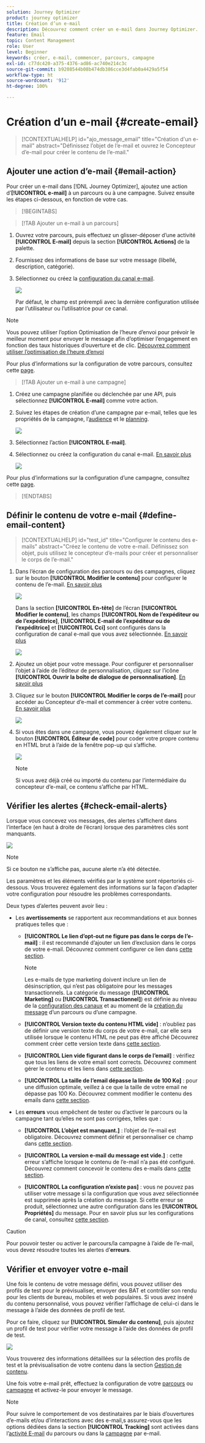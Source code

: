 ```yaml
---
solution: Journey Optimizer
product: journey optimizer
title: Création d’un e-mail
description: Découvrez comment créer un e-mail dans Journey Optimizer.
feature: Email
topic: Content Management
role: User
level: Beginner
keywords: créer, e-mail, commencer, parcours, campagne
exl-id: c77dc420-a375-4376-ad86-ac740e214c3c
source-git-commit: b9208544b08b474db386cce3d4fab0a4429a5f54
workflow-type: ht
source-wordcount: '912'
ht-degree: 100%

---
```


# Création d’un e-mail {#create-email}

>[!CONTEXTUALHELP]
>id="ajo_message_email"
>title="Création d&#39;un e-mail"
>abstract="Définissez l’objet de l’e-mail et ouvrez le Concepteur d’e-mail pour créer le contenu de l’e-mail."

## Ajouter une action d’e-mail {#email-action}

Pour créer un e-mail dans [!DNL Journey Optimizer], ajoutez une action d’**[!UICONTROL e-mail]** à un parcours ou à une campagne. Suivez ensuite les étapes ci-dessous, en fonction de votre cas.

>[!BEGINTABS]

>[!TAB Ajouter un e-mail à un parcours]

1. Ouvrez votre parcours, puis effectuez un glisser-déposer d’une activité **[!UICONTROL E-mail]** depuis la section **[!UICONTROL Actions]** de la palette.

1. Fournissez des informations de base sur votre message (libellé, description, catégorie).

1. Sélectionnez ou créez la [configuration du canal e-mail](email-settings.md).

   ![](assets/email_journey.png)

   Par défaut, le champ est prérempli avec la dernière configuration utilisée par l’utilisateur ou l’utilisatrice pour ce canal.

>[!NOTE]
>
>Vous pouvez utiliser l’option Optimisation de l’heure d’envoi pour prévoir le meilleur moment pour envoyer le message afin d’optimiser l’engagement en fonction des taux historiques d’ouverture et de clic. [Découvrez comment utiliser l’optimisation de l’heure d’envoi](../building-journeys/journeys-message.md#send-time-optimization)

Pour plus d’informations sur la configuration de votre parcours, consultez cette [page](../building-journeys/journey-gs.md).

>[!TAB Ajouter un e-mail à une campagne]

1. Créez une campagne planifiée ou déclenchée par une API, puis sélectionnez **[!UICONTROL E-mail]** comme votre action.

1. Suivez les étapes de création d’une campagne par e-mail, telles que les propriétés de la campagne, l’[audience](../audience/about-audiences.md) et le [planning](../campaigns/create-campaign.md#schedule).

   ![](assets/email_campaign_steps.png)

1. Sélectionnez l’action **[!UICONTROL E-mail]**.

1. Sélectionnez ou créez la configuration du canal e-mail. [En savoir plus](email-settings.md)

   ![](assets/email_campaign.png)

<!--
From the **[!UICONTROL Action]** section, specify if you want to track how your recipients react to your delivery: you can track email opens, and/or clicks on links and buttons in your email.

![](assets/email_campaign_tracking.png)
-->

Pour plus d’informations sur la configuration d’une campagne, consultez cette [page](../campaigns/get-started-with-campaigns.md).

>[!ENDTABS]

## Définir le contenu de votre e-mail {#define-email-content}

<!-- update the quarry component with right ID value-->

>[!CONTEXTUALHELP]
>id="test_id"
>title="Configurer le contenu des e-mails"
>abstract="Créez le contenu de votre e-mail. Définissez son objet, puis utilisez le concepteur d’e-mails pour créer et personnaliser le corps de l’e-mail."

1. Dans l’écran de configuration des parcours ou des campagnes, cliquez sur le bouton **[!UICONTROL Modifier le contenu]** pour configurer le contenu de l’e-mail. [En savoir plus](get-started-email-design.md)

   ![](assets/email_campaign_edit_content.png)

   Dans la section **[!UICONTROL En-tête]** de l’écran **[!UICONTROL Modifier le contenu]**, les champs **[!UICONTROL Nom de l’expéditeur ou de l’expéditrice]**, **[!UICONTROL E-mail de l’expéditeur ou de l’expéditrice]** et **[!UICONTROL Cci]** sont configurés dans la configuration de canal e-mail que vous avez sélectionnée. [En savoir plus](email-settings.md) <!--check if same for journey-->

   ![](assets/email_designer_edit_content_header.png)

1. Ajoutez un objet pour votre message. Pour configurer et personnaliser l’objet à l’aide de l’éditeur de personnalisation, cliquez sur l’icône **[!UICONTROL Ouvrir la boîte de dialogue de personnalisation]**. [En savoir plus](../personalization/personalization-build-expressions.md)

1. Cliquez sur le bouton **[!UICONTROL Modifier le corps de l’e-mail]** pour accéder au Concepteur d’e-mail et commencer à créer votre contenu. [En savoir plus](get-started-email-design.md)

   ![](assets/email_designer_edit_email_body.png)

1. Si vous êtes dans une campagne, vous pouvez également cliquer sur le bouton **[!UICONTROL Éditeur de code]** pour coder votre propre contenu en HTML brut à l’aide de la fenêtre pop-up qui s’affiche.

   ![](assets/email_designer_edit_code_editor.png)

   >[!NOTE]
   >
   >Si vous avez déjà créé ou importé du contenu par l’intermédiaire du concepteur d’e-mail, ce contenu s’affiche par HTML.

## Vérifier les alertes {#check-email-alerts}

Lorsque vous concevez vos messages, des alertes s’affichent dans l’interface (en haut à droite de l’écran) lorsque des paramètres clés sont manquants.

![](assets/email_journey_alerts_details.png)

>[!NOTE]
>
>Si ce bouton ne s’affiche pas, aucune alerte n’a été détectée.

Les paramètres et les éléments vérifiés par le système sont répertoriés ci-dessous. Vous trouverez également des informations sur la façon d’adapter votre configuration pour résoudre les problèmes correspondants.

Deux types d’alertes peuvent avoir lieu :

* Les **avertissements** se rapportent aux recommandations et aux bonnes pratiques telles que :

   * **[!UICONTROL Le lien d’opt-out ne figure pas dans le corps de l’e-mail]** : il est recommandé d’ajouter un lien d’exclusion dans le corps de votre e-mail. Découvrez comment configurer ce lien dans [cette section](../privacy/opt-out.md#opt-out-management).

     >[!NOTE]
     >
     >Les e-mails de type marketing doivent inclure un lien de désinscription, qui n’est pas obligatoire pour les messages transactionnels. La catégorie du message (**[!UICONTROL Marketing]** ou **[!UICONTROL Transactionnel]**) est définie au niveau de la [configuration des canaux](email-settings.md#email-type) et au moment de la [création du message](#create-email-journey-campaign) d’un parcours ou d’une campagne.

   * **[!UICONTROL Version texte du contenu HTML vide]** : n’oubliez pas de définir une version texte du corps de votre e-mail, car elle sera utilisée lorsque le contenu HTML ne peut pas être affiché Découvrez comment créer cette version texte dans [cette section](text-version-email.md).

   * **[!UICONTROL Lien vide figurant dans le corps de l’email]** : vérifiez que tous les liens de votre email sont corrects. Découvrez comment gérer le contenu et les liens dans [cette section](content-from-scratch.md).

   * **[!UICONTROL La taille de l’email dépasse la limite de 100 Ko]** : pour une diffusion optimale, veillez à ce que la taille de votre email ne dépasse pas 100 Ko. Découvrez comment modifier le contenu des emails dans [cette section](content-from-scratch.md).

* Les **erreurs** vous empêchent de tester ou d’activer le parcours ou la campagne tant qu’elles ne sont pas corrigées, telles que :

   * **[!UICONTROL L’objet est manquant.]** : l’objet de l’e-mail est obligatoire. Découvrez comment définir et personnaliser ce champ dans [cette section](create-email.md).

  <!--HTML is empty when Amp HTML is present-->

   * **[!UICONTROL La version e-mail du message est vide.]** : cette erreur s’affiche lorsque le contenu de l’e-mail n’a pas été configuré. Découvrez comment concevoir le contenu des e-mails dans [cette section](get-started-email-design.md).

   * **[!UICONTROL La configuration n’existe pas]** : vous ne pouvez pas utiliser votre message si la configuration que vous avez sélectionnée est supprimée après la création du message. Si cette erreur se produit, sélectionnez une autre configuration dans les **[!UICONTROL Propriétés]** du message. Pour en savoir plus sur les configurations de canal, consultez [cette section](../configuration/channel-surfaces.md).

>[!CAUTION]
>
>Pour pouvoir tester ou activer le parcours/la campagne à l’aide de l’e-mail, vous devez résoudre toutes les alertes d’**erreurs**.

## Vérifier et envoyer votre e-mail

Une fois le contenu de votre message défini, vous pouvez utiliser des profils de test pour le prévisualiser, envoyer des BAT et contrôler son rendu pour les clients de bureau, mobiles et web populaires. Si vous avez inséré du contenu personnalisé, vous pouvez vérifier l’affichage de celui-ci dans le message à l’aide des données de profil de test.

Pour ce faire, cliquez sur **[!UICONTROL Simuler du contenu]**, puis ajoutez un profil de test pour vérifier votre message à l’aide des données de profil de test.

![](assets/email_designer_edit_simulate.png)

Vous trouverez des informations détaillées sur la sélection des profils de test et la prévisualisation de votre contenu dans la section [Gestion de contenu](../content-management/preview-test.md).

Une fois votre e-mail prêt, effectuez la configuration de votre [parcours](../building-journeys/journey-gs.md) ou [campagne](../campaigns/create-campaign.md) et activez-le pour envoyer le message.

>[!NOTE]
>
>Pour suivre le comportement de vos destinataires par le biais d’ouvertures d’e-mails et/ou d’interactions avec des e-mail,s assurez-vous que les options dédiées dans la section **[!UICONTROL Tracking]** sont activées dans l’[activité E-mail](../building-journeys/journeys-message.md) du parcours ou dans la [campagne](../campaigns/create-campaign.md) par e-mail.<!--to move?-->

<!--

## Define your email content {#email-content}

Use [!DNL Journey Optimizer] Email Designer to [design your email from scratch](../email/content-from-scratch.md). If you have an existing content, you can [import it in the Email Designer](../email/existing-content.md), or [code your own content](../email/code-content.md) in [!DNL Journey Optimizer]. 

[!DNL Journey Optimizer] comes with a set of [built-in templates](email-templates.md) to help you start. Any email can also be saved as a template.

Use [!DNL Journey Optimizer] personalization editor to personalize your messages with profiles' data. For more on personalization, refer to [this section](../personalization/personalize.md).

Adapt the content of your messages to the targeted profiles by using [!DNL Journey Optimizer] dynamic content capabilities. [Get started with dynamic content](../personalization/get-started-dynamic-content.md)

## Email tracking {#email-tracking}

If you want to track the behavior of your recipients through openings and/or clicks on links, enable the following options: **[!UICONTROL Email opens]** and **[!UICONTROL Click on email]**. 

Learn more about tracking in [this section](message-tracking.md).

## Validate your email content {#email-content-validate}

Control the rendering of your email, and check personalization settings with test profiles, using the preview section on the left-hand side. For more on this, refer to [this section](preview.md).

![](assets/messages-simple-preview.png)

You must also check alerts in the upper section of the editor.  Some of them are simple warnings, but others can prevent you from using the message. 

-->

